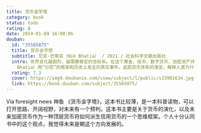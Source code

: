 ```yaml
---
title: 货币金字塔
category: book
status: todo
rating: 0
date: 2024-01-09 16:08:06
douban:
  id: "35565875"
  title: 货币金字塔
  subtitle: 尼克·巴蒂亚（Nik Bhatia） / 2021 / 社会科学文献出版社
  intro: 世界变化越剧烈，越需要稳定的坐标系。在这个黄金、纸币、数字货币、加密资产并存的世界里，能够有预见性地驾驭货币是一种非常重要的能力。作者尼克·巴蒂亚（Nik
    Bhatia）用“分层”的框架和历史上发生的真实事件，追踪货币体系的演变，解释人类为什么用信用货币体系代替金属货币，揭示不同层级货币隐藏的秘密，条分缕析地将迷人而复杂的货币历史呈现给读者。本书可以让我们更好地了解当今世界金融体系的运作机制和未来走向，清楚自己的资产位于货币的哪一层，从而在各层货币之间游刃有余地配置资产。
  rating: 7.3
  cover: https://img9.doubanio.com/view/subject/l/public/s33981634.jpg
  link: https://book.douban.com/subject/35565875/
---
```


Via foresight news 神鱼 《货币金字塔》，这本书比较薄，是一本科普读物，可以打开思路、开阔视野，对未来有一个预判。这本书主要是关于货币的演化，以及未来加密货币作为一种顶层货币将如何派生信用货币的一个思维框架。个人十分认同书中的这个观点，我觉得未来是朝这个方向发展的。
